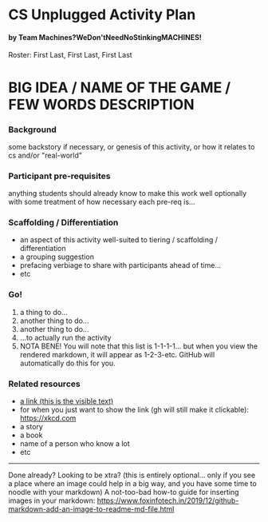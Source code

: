 # CS Unplugged Activity Plan
#### by Team Machines?WeDon'tNeedNoStinkingMACHINES!
Roster: First Last, First Last, First Last

# BIG IDEA / NAME OF THE GAME / FEW WORDS DESCRIPTION 

### Background
some backstory if necessary, or genesis of this activity, or how it relates to cs and/or "real-world"

### Participant pre-requisites
anything students should already know to make this work well
optionally with some treatment of how necessary each pre-req is...

### Scaffolding / Differentiation 
* an aspect of this activity well-suited to tiering / scaffolding / differentiation
* a grouping suggestion
* prefacing verbiage to share with participants ahead of time...
* etc

### Go!
1. a thing to do...
1. another thing to do...
1. another thing to do...
1. ...to actually run the activity
1. NOTA BENE! You will note that this list is 1-1-1-1... but when you view the rendered markdown, it will appear as 1-2-3-etc. GitHub will automatically do this for you.

### Related resources
* [a link (this is the visible text)](https://xkcd.com)
* for when you just want to show the link (gh will still make it clickable): https://xkcd.com
* a story
* a book
* name of a person who know a lot
* etc


* * *

Done already? Looking to be xtra? (this is entirely optional... only if you see a place where an image could help in a big way, and you have some time to noodle with your markdown)
A not-too-bad how-to guide for inserting images in your markdown: https://www.foxinfotech.in/2019/12/github-markdown-add-an-image-to-readme-md-file.html
